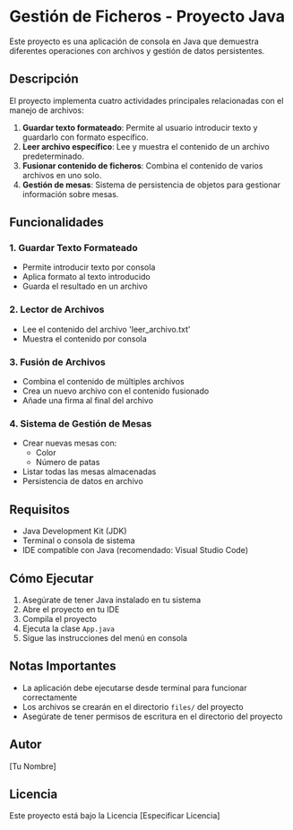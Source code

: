 # Gestión de Ficheros - Proyecto Java

Este proyecto es una aplicación de consola en Java que demuestra diferentes operaciones con archivos y gestión de datos persistentes.

## Descripción

El proyecto implementa cuatro actividades principales relacionadas con el manejo de archivos:

1. **Guardar texto formateado**: Permite al usuario introducir texto y guardarlo con formato específico.
2. **Leer archivo específico**: Lee y muestra el contenido de un archivo predeterminado.
3. **Fusionar contenido de ficheros**: Combina el contenido de varios archivos en uno solo.
4. **Gestión de mesas**: Sistema de persistencia de objetos para gestionar información sobre mesas.

## Funcionalidades

### 1. Guardar Texto Formateado
- Permite introducir texto por consola
- Aplica formato al texto introducido
- Guarda el resultado en un archivo

### 2. Lector de Archivos
- Lee el contenido del archivo 'leer_archivo.txt'
- Muestra el contenido por consola

### 3. Fusión de Archivos
- Combina el contenido de múltiples archivos
- Crea un nuevo archivo con el contenido fusionado
- Añade una firma al final del archivo

### 4. Sistema de Gestión de Mesas
- Crear nuevas mesas con:
  - Color
  - Número de patas
- Listar todas las mesas almacenadas
- Persistencia de datos en archivo

## Requisitos

- Java Development Kit (JDK)
- Terminal o consola de sistema
- IDE compatible con Java (recomendado: Visual Studio Code)

## Cómo Ejecutar

1. Asegúrate de tener Java instalado en tu sistema
2. Abre el proyecto en tu IDE
3. Compila el proyecto
4. Ejecuta la clase `App.java`
5. Sigue las instrucciones del menú en consola

## Notas Importantes

- La aplicación debe ejecutarse desde terminal para funcionar correctamente
- Los archivos se crearán en el directorio `files/` del proyecto
- Asegúrate de tener permisos de escritura en el directorio del proyecto

## Autor

[Tu Nombre]

## Licencia

Este proyecto está bajo la Licencia [Especificar Licencia]
